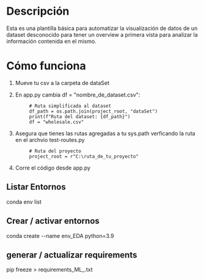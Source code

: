 # Descripción 

Esta es una plantilla básica para automatizar la visualización de datos de un dataset desconocido para tener un overview a primera vista para analizar la información contenida en el mismo.

# Cómo funciona

1. Mueve tu csv a la carpeta de dataSet 
1. En app.py cambia df = "nombre_de_dataset.csv": 

            # Ruta simplificada al dataset
            df_path = os.path.join(project_root, "dataSet")
            print(f"Ruta del dataset: {df_path}")
            df = "wholesale.csv"

3. Asegura que tienes las rutas agregadas a tu sys.path verficando la ruta en el archvio test-routes.py

            # Ruta del proyecto
            project_root = r"C:\ruta_de_tu_proyecto"

4. Corre el código desde app.py

## Listar Entornos
conda env list

## Crear / activar  entornos
conda create --name env_EDA python=3.9

## generar / actualizar requirements
pip freeze > requirements_ML_.txt